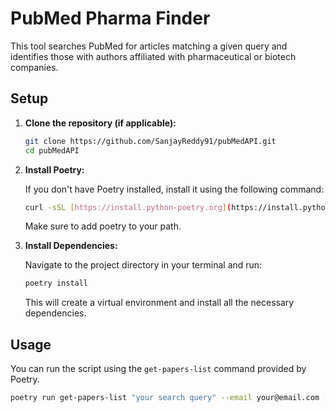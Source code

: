 # PubMed Pharma Finder

This tool searches PubMed for articles matching a given query and identifies those with authors affiliated with pharmaceutical or biotech companies.

## Setup

1.  **Clone the repository (if applicable):**

    ```bash
    git clone https://github.com/SanjayReddy91/pubMedAPI.git
    cd pubMedAPI
    ```

2.  **Install Poetry:**

    If you don't have Poetry installed, install it using the following command:

    ```bash
    curl -sSL [https://install.python-poetry.org](https://install.python-poetry.org) | python3 -
    ```

    Make sure to add poetry to your path.

3.  **Install Dependencies:**

    Navigate to the project directory in your terminal and run:

    ```bash
    poetry install
    ```

    This will create a virtual environment and install all the necessary dependencies.

## Usage

You can run the script using the `get-papers-list` command provided by Poetry.

```bash
poetry run get-papers-list "your search query" --email your@email.com [options]